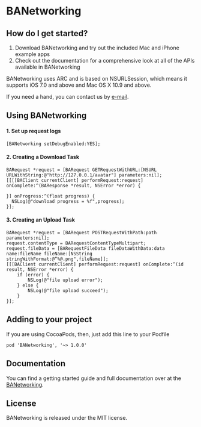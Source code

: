 # BANetworking

## How do I get started?

1. Download BANetworking and try out the included Mac and iPhone example apps
2. Check out the documentation for a comprehensive look at all of the APIs available in BANetworking

BANetworking uses ARC and is based on NSURLSession, which means it supports iOS 7.0 and above and Mac OS X 10.9 and above.

If you need a hand, you can contact us by [e-mail](beyondabel@gmail.com).

## Using BANetworking

#### 1. Set up request logs

	[BANetworking setDebugEnabled:YES];
	
#### 2. Creating a Download Task

	BARequest *request = [BARequest GETRequestWithURL:[NSURL URLWithString:@"http://127.0.0.1/avatar"] parameters:nil];
	[[[[BAClient currentClient] performRequest:request] onComplete:^(BAResponse *result, NSError *error) {
   		
	}] onProgress:^(float progress) {
      NSLog(@"download progress = %f",progress);
	}];

#### 3. Creating an Upload Task
	BARequest *request = [BARequest POSTRequestWithPath:path parameters:nil];
	request.contentType = BARequestContentTypeMultipart;
	request.fileData = [BARequestFileData fileDataWithData:data name:fileName fileName:[NSString stringWithFormat:@“%@.png",fileName]];
	[[[BAClient currentClient] performRequest:request] onComplete:^(id result, NSError *error) {
        if (error) {
            NSLog(@"file upload error");
        } else {
            NSLog(@"file upload succeed");
        }
    }];
    
## Adding to your project

If you are using CocoaPods, then, just add this line to your Podfile

	pod 'BANetworking', '~> 1.0.0'
    
## Documentation

You can find a getting started guide and full documentation over at the [BANetworking](http://net.beyondabel.com).

## License

BANetworking is released under the MIT license. 
